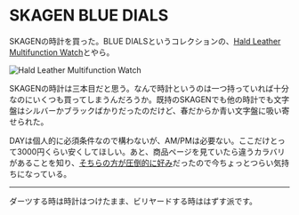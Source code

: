 # SKAGEN BLUE DIALS

SKAGENの時計を買った。BLUE DIALSというコレクションの、[Hald Leather Multifunction Watch](http://www.skagen.com/us/en/hidden-arrays/blue-dials.html)とやら。

![Hald Leather Multifunction Watch](http://dskd.jp/dist/img/skagen-blue-dials/SKW6167.jpg)

SKAGENの時計は三本目だと思う。なんで時計というのは一つ持っていれば十分なのにいくつも買ってしまうんだろうか。既持のSKAGENでも他の時計でも文字盤はシルバーかブラックばかりだったのだけど、春だからか青い文字盤に吸い寄せられた。

DAYは個人的に必須条件なので構わないが、AM/PMは必要ない。ここだけとって3000円くらい安くしてほしい。あと、商品ページを見ていたら違うカラバリがあることを知り、[そちらの方が圧倒的に好み](http://www.skagen.com/us/en/hidden-arrays/blue-dials/hald-leather-multifunction-watch-pdpskw6169p.html?referer=productlisting)だったので今ちょっとつらい気持ちになっている。

---

ダーツする時は時計はつけたまま、ビリヤードする時ははずす派です。
